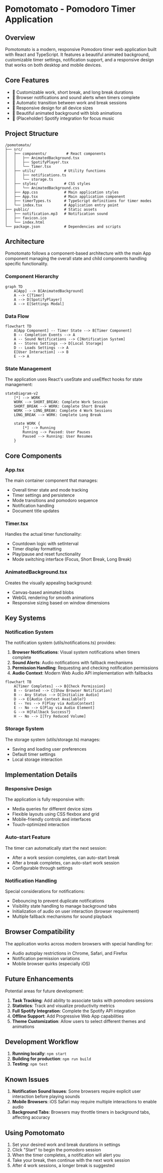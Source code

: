 # Pomotomato - Pomodoro Timer Application

## Overview

Pomotomato is a modern, responsive Pomodoro timer web application built with React and TypeScript. It features a beautiful animated background, customizable timer settings, notification support, and a responsive design that works on both desktop and mobile devices.

## Core Features

- 🍅 Customizable work, short break, and long break durations
- 🔔 Browser notifications and sound alerts when timers complete
- 🔄 Automatic transition between work and break sessions
- 📱 Responsive design for all device sizes
- 🎨 Beautiful animated background with blob animations
- 🎵 (Placeholder) Spotify integration for focus music

## Project Structure

```
/pomotomato/
├── src/
│   ├── components/         # React components
│   │   ├── AnimatedBackground.tsx
│   │   ├── SpotifyPlayer.tsx
│   │   └── Timer.tsx
│   ├── utils/             # Utility functions
│   │   ├── notifications.ts
│   │   └── storage.ts
│   ├── styles/            # CSS styles
│   │   └── AnimatedBackground.css
│   ├── App.css            # Main application styles
│   ├── App.tsx            # Main application component
│   ├── timerTypes.ts      # TypeScript definitions for timer modes
│   └── index.tsx          # Application entry point
├── public/                # Static assets
│   ├── notification.mp3   # Notification sound
│   ├── favicon.ico
│   └── index.html
└── package.json           # Dependencies and scripts
```

## Architecture

Pomotomato follows a component-based architecture with the main App component managing the overall state and child components handling specific functionality.

### Component Hierarchy

```mermaid
graph TD
    A[App] --> B[AnimatedBackground]
    A --> C[Timer]
    A --> D[SpotifyPlayer]
    A --> E[Settings Modal]
```

### Data Flow

```mermaid
flowchart TD
    A[App Component] -- Timer State --> B[Timer Component]
    B -- Completion Events --> A
    A -- Sound Notifications --> C[Notification System]
    A -- Stores Settings --> D[Local Storage]
    D -- Loads Settings --> A
    E[User Interaction] --> B
    E --> A
```

### State Management

The application uses React's useState and useEffect hooks for state management:

```mermaid
stateDiagram-v2
    [*] --> WORK
    WORK --> SHORT_BREAK: Complete Work Session
    SHORT_BREAK --> WORK: Complete Short Break
    WORK --> LONG_BREAK: Complete 4 Work Sessions
    LONG_BREAK --> WORK: Complete Long Break
    
    state WORK {
        [*] --> Running
        Running --> Paused: User Pauses
        Paused --> Running: User Resumes
    }
```

## Core Components

### App.tsx

The main container component that manages:
- Overall timer state and mode tracking
- Timer settings and persistence
- Mode transitions and pomodoro sequence
- Notification handling
- Document title updates

### Timer.tsx

Handles the actual timer functionality:
- Countdown logic with setInterval
- Timer display formatting
- Play/pause and reset functionality
- Mode switching interface (Focus, Short Break, Long Break)

### AnimatedBackground.tsx

Creates the visually appealing background:
- Canvas-based animated blobs
- WebGL rendering for smooth animations
- Responsive sizing based on window dimensions

## Key Systems

### Notification System

The notification system (utils/notifications.ts) provides:

1. **Browser Notifications**: Visual system notifications when timers complete
2. **Sound Alerts**: Audio notifications with fallback mechanisms
3. **Permission Handling**: Requesting and checking notification permissions
4. **Audio Context**: Modern Web Audio API implementation with fallbacks

```mermaid
flowchart TB
    A[Timer Completes] --> B{Check Permission}
    B -- Granted --> C[Show Browser Notification]
    B -- Any Status --> D[Initialize Audio]
    D --> E{Audio Context Available?}
    E -- Yes --> F[Play via AudioContext]
    E -- No --> G[Play via Audio Element]
    G --> H{Fallback Success?}
    H -- No --> I[Try Reduced Volume]
```

### Storage System

The storage system (utils/storage.ts) manages:
- Saving and loading user preferences
- Default timer settings
- Local storage interaction

## Implementation Details

### Responsive Design

The application is fully responsive with:
- Media queries for different device sizes
- Flexible layouts using CSS flexbox and grid
- Mobile-friendly controls and interfaces
- Touch-optimized interaction

### Auto-start Feature

The timer can automatically start the next session:
- After a work session completes, can auto-start break
- After a break completes, can auto-start work session
- Configurable through settings

### Notification Handling

Special considerations for notifications:
- Debouncing to prevent duplicate notifications
- Visibility state handling to manage background tabs
- Initialization of audio on user interaction (browser requirement)
- Multiple fallback mechanisms for sound playback

## Browser Compatibility

The application works across modern browsers with special handling for:
- Audio autoplay restrictions in Chrome, Safari, and Firefox
- Notification permission variations
- Mobile browser quirks (especially iOS)

## Future Enhancements

Potential areas for future development:
1. **Task Tracking**: Add ability to associate tasks with pomodoro sessions
2. **Statistics**: Track and visualize productivity metrics
3. **Full Spotify Integration**: Complete the Spotify API integration
4. **Offline Support**: Add Progressive Web App capabilities
5. **Theme Customization**: Allow users to select different themes and animations

## Development Workflow

1. **Running locally**: `npm start`
2. **Building for production**: `npm run build`
3. **Testing**: `npm test`

## Known Issues

1. **Notification Sound Issues**: Some browsers require explicit user interaction before playing sounds
2. **Mobile Browsers**: iOS Safari may require multiple interactions to enable audio
3. **Background Tabs**: Browsers may throttle timers in background tabs, affecting accuracy

## Using Pomotomato

1. Set your desired work and break durations in settings
2. Click "Start" to begin the pomodoro session
3. When the timer completes, a notification will alert you
4. Take your break, then continue with the next work session
5. After 4 work sessions, a longer break is suggested 